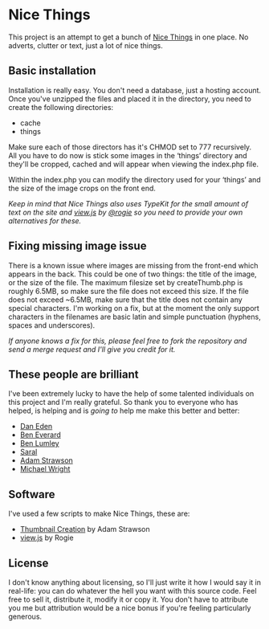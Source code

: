 Nice Things
==============================

This project is an attempt to get a bunch of [Nice Things](http://nicethings.me/) in one place. No adverts, clutter or text, just a lot of nice things.

Basic installation
------------------------------

Installation is really easy. You don't need a database, just a hosting account. Once you've unzipped the files and placed it in the directory, you need to create the following directories:

- cache
- things

Make sure each of those directors has it's CHMOD set to 777 recursively. All you have to do now is stick some images in the ‘things’ directory and they'll be cropped, cached and will appear when viewing the index.php file.

Within the index.php you can modify the directory used for your ‘things’ and the size of the image crops on the front end.

*Keep in mind that Nice Things also uses TypeKit for the small amount of text on the site and [view.js](http://finegoodsmarket.com/view/) by [@rogie](http://twitter.com/rogie) so you need to provide your own alternatives for these.*

Fixing missing image issue
------------------------------

There is a known issue where images are missing from the front-end which appears in the back. This could be one of two things: the title of the image, or the size of the file. The maximum filesize set by createThumb.php is roughly 6.5MB, so make sure the file does not exceed this size. If the file does not exceed ~6.5MB, make sure that the title does not contain any special characters. I'm working on a fix, but at the moment the only support characters in the filenames are basic latin and simple punctuation (hyphens, spaces and underscores).

*If anyone knows a fix for this, please feel free to fork the repository and send a merge request and I'll give you credit for it.*

These people are brilliant
------------------------------

I've been extremely lucky to have the help of some talented individuals on this project and I'm really grateful. So thank you to everyone who has helped, is helping and is *going to* help me make this better and better:

- [Dan Eden](http://twitter.com/_dte)
- [Ben Everard](http://twitter.com/ilmv)
- [Ben Lumley](http://twitter.com/benlumley)
- [Saral](http://twitter.com/saralk)
- [Adam Strawson](http://twitter.com/adamstrawson)
- [Michael Wright](http://twitter.com/michaelw90)

Software
------------------------------

I've used a few scripts to make Nice Things, these are:

- [Thumbnail Creation](https://github.com/adamstrawson/Thumbnail-Creation) by Adam Strawson
- [view.js](http://finegoodsmarket.com/view/) by Rogie

License
------------------------------

I don't know anything about licensing, so I'll just write it how I would say it in real-life: you can do whatever the hell you want with this source code. Feel free to sell it, distribute it, modify it or copy it. You don't have to attribute you me but attribution would be a nice bonus if you're feeling particularly generous.
